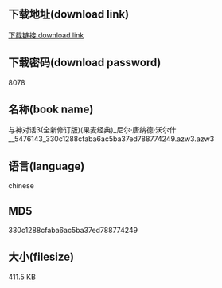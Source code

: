 ## 下载地址(download link)
[下载链接 download link](https://voluble-croquembouche-d321dc.netlify.app/?s=%E4%B8%8E%E7%A5%9E%E5%AF%B9%E8%AF%9D3%28%E5%85%A8%E6%96%B0%E4%BF%AE%E8%AE%A2%E7%89%88%29%28%E6%9E%9C%E9%BA%A6%E7%BB%8F%E5%85%B8%29_%E5%B0%BC%E5%B0%94%C2%B7%E5%94%90%E7%BA%B3%E5%BE%B7%C2%B7%E6%B2%83%E5%B0%94%E4%BB%80__5476143_330c1288cfaba6ac5ba37ed788774249.azw3)

## 下载密码(download password)
8078

## 名称(book name)
与神对话3(全新修订版)(果麦经典)_尼尔·唐纳德·沃尔什__5476143_330c1288cfaba6ac5ba37ed788774249.azw3.azw3

## 语言(language)
chinese

## MD5
330c1288cfaba6ac5ba37ed788774249

## 大小(filesize)
411.5 KB
